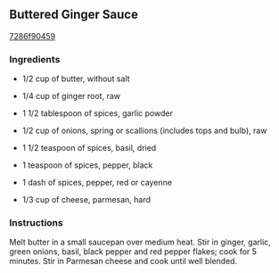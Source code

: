 ## Buttered Ginger Sauce

[7286f90459](http://allrecipes.com/recipe/buttered-ginger-sauce/)

### Ingredients

 - 1/2 cup of butter, without salt

 - 1/4 cup of ginger root, raw

 - 1 1/2 tablespoon of spices, garlic powder

 - 1/2 cup of onions, spring or scallions (includes tops and bulb), raw

 - 1 1/2 teaspoon of spices, basil, dried

 - 1 teaspoon of spices, pepper, black

 - 1 dash of spices, pepper, red or cayenne

 - 1/3 cup of cheese, parmesan, hard

### Instructions

Melt butter in a small saucepan over medium heat. Stir in ginger, garlic, green onions, basil, black pepper and red pepper flakes; cook for 5 minutes. Stir in Parmesan cheese and cook until well blended.